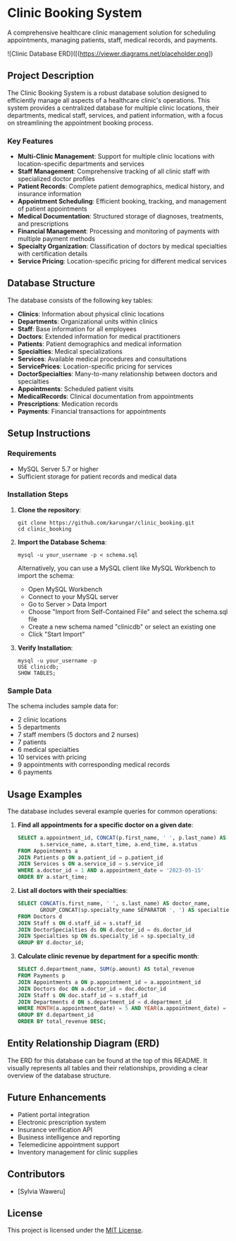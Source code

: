 # Clinic Booking System

A comprehensive healthcare clinic management solution for scheduling appointments, managing patients, staff, medical records, and payments.

![Clinic Database ERD]([(https://viewer.diagrams.net/placeholder.png])

## Project Description

The Clinic Booking System is a robust database solution designed to efficiently manage all aspects of a healthcare clinic's operations. This system provides a centralized database for multiple clinic locations, their departments, medical staff, services, and patient information, with a focus on streamlining the appointment booking process.

### Key Features

- **Multi-Clinic Management**: Support for multiple clinic locations with location-specific departments and services
- **Staff Management**: Comprehensive tracking of all clinic staff with specialized doctor profiles
- **Patient Records**: Complete patient demographics, medical history, and insurance information
- **Appointment Scheduling**: Efficient booking, tracking, and management of patient appointments
- **Medical Documentation**: Structured storage of diagnoses, treatments, and prescriptions
- **Financial Management**: Processing and monitoring of payments with multiple payment methods
- **Specialty Organization**: Classification of doctors by medical specialties with certification details
- **Service Pricing**: Location-specific pricing for different medical services

## Database Structure

The database consists of the following key tables:

- **Clinics**: Information about physical clinic locations
- **Departments**: Organizational units within clinics
- **Staff**: Base information for all employees
- **Doctors**: Extended information for medical practitioners
- **Patients**: Patient demographics and medical information
- **Specialties**: Medical specializations
- **Services**: Available medical procedures and consultations
- **ServicePrices**: Location-specific pricing for services
- **DoctorSpecialties**: Many-to-many relationship between doctors and specialties
- **Appointments**: Scheduled patient visits
- **MedicalRecords**: Clinical documentation from appointments
- **Prescriptions**: Medication records
- **Payments**: Financial transactions for appointments

## Setup Instructions

### Requirements

- MySQL Server 5.7 or higher
- Sufficient storage for patient records and medical data

### Installation Steps

1. **Clone the repository**:
   ```
   git clone https://github.com/karungar/clinic_booking.git
   cd clinic_booking
   ```

2. **Import the Database Schema**:
   ```
   mysql -u your_username -p < schema.sql
   ```
   
   Alternatively, you can use a MySQL client like MySQL Workbench to import the schema:
   - Open MySQL Workbench
   - Connect to your MySQL server
   - Go to Server > Data Import
   - Choose "Import from Self-Contained File" and select the schema.sql file
   - Create a new schema named "clinicdb" or select an existing one
   - Click "Start Import"

3. **Verify Installation**:
   ```
   mysql -u your_username -p
   USE clinicdb;
   SHOW TABLES;
   ```

### Sample Data

The schema includes sample data for:
- 2 clinic locations
- 5 departments
- 7 staff members (5 doctors and 2 nurses)
- 7 patients
- 6 medical specialties
- 10 services with pricing
- 9 appointments with corresponding medical records
- 6 payments

## Usage Examples

The database includes several example queries for common operations:

1. **Find all appointments for a specific doctor on a given date**:
   ```sql
   SELECT a.appointment_id, CONCAT(p.first_name, ' ', p.last_name) AS patient_name, 
          s.service_name, a.start_time, a.end_time, a.status
   FROM Appointments a
   JOIN Patients p ON a.patient_id = p.patient_id
   JOIN Services s ON a.service_id = s.service_id
   WHERE a.doctor_id = 1 AND a.appointment_date = '2023-05-15'
   ORDER BY a.start_time;
   ```

2. **List all doctors with their specialties**:
   ```sql
   SELECT CONCAT(s.first_name, ' ', s.last_name) AS doctor_name, 
          GROUP_CONCAT(sp.specialty_name SEPARATOR ', ') AS specialties
   FROM Doctors d
   JOIN Staff s ON d.staff_id = s.staff_id
   JOIN DoctorSpecialties ds ON d.doctor_id = ds.doctor_id
   JOIN Specialties sp ON ds.specialty_id = sp.specialty_id
   GROUP BY d.doctor_id;
   ```

3. **Calculate clinic revenue by department for a specific month**:
   ```sql
   SELECT d.department_name, SUM(p.amount) AS total_revenue
   FROM Payments p
   JOIN Appointments a ON p.appointment_id = a.appointment_id
   JOIN Doctors doc ON a.doctor_id = doc.doctor_id
   JOIN Staff s ON doc.staff_id = s.staff_id
   JOIN Departments d ON s.department_id = d.department_id
   WHERE MONTH(a.appointment_date) = 5 AND YEAR(a.appointment_date) = 2023
   GROUP BY d.department_id
   ORDER BY total_revenue DESC;
   ```

## Entity Relationship Diagram (ERD)

The ERD for this database can be found at the top of this README. It visually represents all tables and their relationships, providing a clear overview of the database structure.

## Future Enhancements

- Patient portal integration
- Electronic prescription system
- Insurance verification API
- Business intelligence and reporting
- Telemedicine appointment support
- Inventory management for clinic supplies

## Contributors

- [Sylvia Waweru]
  

## License

This project is licensed under the [MIT License](LICENSE).
